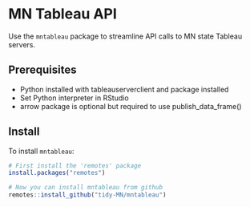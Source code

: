 # MN Tableau API

Use the `mntableau` package to streamline API calls to MN state Tableau servers.

## Prerequisites

- Python installed with tableauserverclient and package installed
- Set Python interpreter in RStudio
- arrow package is optional but required to use publish_data_frame()

## Install

To install `mntableau`:

``` r
# First install the 'remotes' package
install.packages("remotes")

# Now you can install mntableau from github
remotes::install_github("tidy-MN/mntableau")
```
